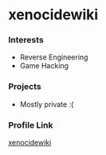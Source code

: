 # xenocidewiki

### Interests

- Reverse Engineering 
- Game Hacking

### Projects

- Mostly private :(

### Profile Link

[xenocidewiki](https://github.com/xenocidewiki)
